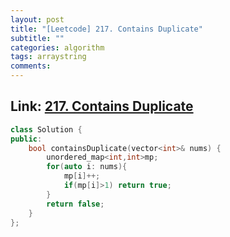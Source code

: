 ```yaml
---
layout: post
title: "[Leetcode] 217. Contains Duplicate"
subtitle: ""
categories: algorithm
tags: arraystring
comments:
---
```


## Link: [217. Contains Duplicate](https://leetcode.com/problems/contains-duplicate/)

```cpp
class Solution {
public:
    bool containsDuplicate(vector<int>& nums) {
        unordered_map<int,int>mp;
        for(auto i: nums){
            mp[i]++;
            if(mp[i]>1) return true;
        }
        return false;
    }
};
```
